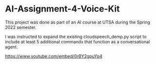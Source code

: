 # AI-Assignment-4-Voice-Kit

This project was done as part of an AI course at UTSA during the Spring 2022 semester. 

I was instructed to expand the existing cloudspeech_demp.py script to include at least 5 additional commands that function as a conversational agent.

https://www.youtube.com/embed/0rBY2gpuYp4
